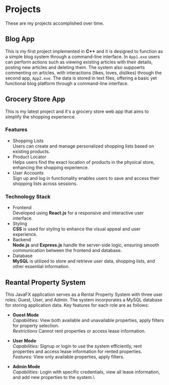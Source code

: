 # Projects

These are my projects accomplished over time.


## Blog App
  This is my first project implemented in **C++** and it is designed to function as a simple blog system through a command-line interface. In `App1.exe` users can perform actions such as viewing existing articles with their details, posting new articles and deleting them. The system also suppoerts commenting on articles, with interactions (likes, loves, dislikes) through the second app, `App2.exe`.
  The data is stored in text files, offering a basic yet functional blog platform through a command-line interface.

## Grocery Store App

This is my latest project and it's a grocery store web app that aims to simplify the shopping experience.
### Features
* Shopping Lists\
   Users can create and manage personalized shopping lists based on existing products.
* Product Locator\
   Helps users find the exact location of products in the physical store, enhancing the 	shopping experience.
* User Accounts\
   Sign up and log in functionality enables users to save and access their shopping lists	across sessions.
### Technology Stack
* Frontend\
   Developed using **React.js** for a responsive and interactive user interface.
* Styling\
   **CSS** is used for styling to enhance the visual appeal and user experience.
* Backend\
   **Node.js** and **Express.js** handle the server-side logic, ensuring smooth communication between the frontend and database.
* Database\
   **MySQL** is utilized to store and retrieve user data, shopping lists, and other essential 		information.


## Reantal Property System
  This JavaFX application serves as a Rental Property System with three user roles: Guest, User, and Admin. The system incorporates a MySQL database for storing application data. Key features for each role are as follows:
  * **Guest Mode**\
_Capabilities:_  View both available and unavailable properties, apply filters for property selection.\
_Restrictions_ Cannot rent properties or access lease information.

  * **User Mode**\
    _Capabilities:_ Signup or login to use the system efficiently, rent properties and access lease information for rented properties.\
    _Features:_ View only available properties, apply filters.

  * **Admin Mode**\
  _Capabilities:_ Login with specific credentials, view all lease information, and add new properties to the system.\
